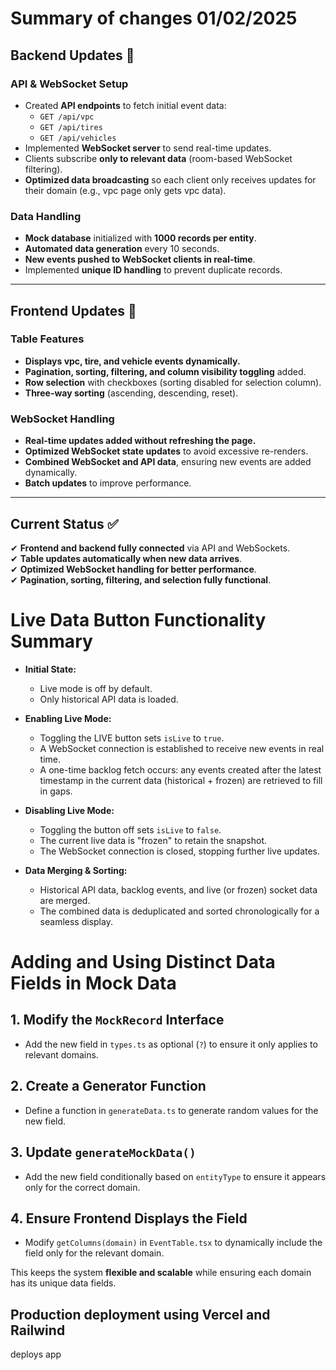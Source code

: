 # Summary of changes 01/02/2025 

## Backend Updates 🔧  
### API & WebSocket Setup  
- Created **API endpoints** to fetch initial event data:  
  - `GET /api/vpc`  
  - `GET /api/tires`  
  - `GET /api/vehicles`  
- Implemented **WebSocket server** to send real-time updates.  
- Clients subscribe **only to relevant data** (room-based WebSocket filtering).  
- **Optimized data broadcasting** so each client only receives updates for their domain (e.g., vpc page only gets vpc data).  

### Data Handling  
- **Mock database** initialized with **1000 records per entity**.  
- **Automated data generation** every 10 seconds.  
- **New events pushed to WebSocket clients in real-time**.  
- Implemented **unique ID handling** to prevent duplicate records.  

---

## Frontend Updates 🎨  
### Table Features  
- **Displays vpc, tire, and vehicle events dynamically.**  
- **Pagination, sorting, filtering, and column visibility toggling** added.  
- **Row selection** with checkboxes (sorting disabled for selection column).  
- **Three-way sorting** (ascending, descending, reset).  

### WebSocket Handling  
- **Real-time updates added without refreshing the page.**  
- **Optimized WebSocket state updates** to avoid excessive re-renders.  
- **Combined WebSocket and API data**, ensuring new events are added dynamically.  
- **Batch updates** to improve performance.  

---

## Current Status ✅  
✔ **Frontend and backend fully connected** via API and WebSockets.  
✔ **Table updates automatically when new data arrives**.  
✔ **Optimized WebSocket handling for better performance**.  
✔ **Pagination, sorting, filtering, and selection fully functional**.  


# Live Data Button Functionality Summary

- **Initial State:**
  - Live mode is off by default.
  - Only historical API data is loaded.

- **Enabling Live Mode:**
  - Toggling the LIVE button sets `isLive` to `true`.
  - A WebSocket connection is established to receive new events in real time.
  - A one-time backlog fetch occurs: any events created after the latest timestamp in the current data (historical + frozen) are retrieved to fill in gaps.

- **Disabling Live Mode:**
  - Toggling the button off sets `isLive` to `false`.
  - The current live data is "frozen" to retain the snapshot.
  - The WebSocket connection is closed, stopping further live updates.

- **Data Merging & Sorting:**
  - Historical API data, backlog events, and live (or frozen) socket data are merged.
  - The combined data is deduplicated and sorted chronologically for a seamless display.

#  Adding and Using Distinct Data Fields in Mock Data  

##  1. Modify the `MockRecord` Interface  
- Add the new field in `types.ts` as optional (`?`) to ensure it only applies to relevant domains.  

##  2. Create a Generator Function  
- Define a function in `generateData.ts` to generate random values for the new field.  

##  3. Update `generateMockData()`  
- Add the new field conditionally based on `entityType` to ensure it appears only for the correct domain.  

## 4. Ensure Frontend Displays the Field  
- Modify `getColumns(domain)` in `EventTable.tsx` to dynamically include the field only for the relevant domain.  

This keeps the system **flexible and scalable** while ensuring each domain has its unique data fields.  

## Production deployment using Vercel and Railwind 
deploys app

